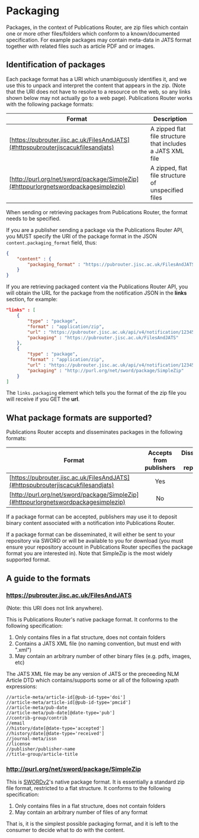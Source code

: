 # Packaging

Packages, in the context of Publications Router, are zip files which contain one or more other files/folders which conform to a known/documented specification.  For example packages may contain meta-data in JATS format together with related files such as article PDF and or images.

## Identification of packages

Each package format has a URI which unambiguously identifies it, and we use this to unpack and interpret the content that appears in the zip.  (Note that the URI does not have to resolve to a resource on the web, so any links shown below may not actually go to a web page).  Publications Router works with the following package formats:

| Format | Description |
|--------|-------------|
| [https://pubrouter.jisc.ac.uk/FilesAndJATS](#httpspubrouterjiscacukfilesandjats) | A zipped flat file structure that includes a JATS XML file |
| [http://purl.org/net/sword/package/SimpleZip](#httppurlorgnetswordpackagesimplezip) | A zipped, flat file structure of unspecified files |

When sending or retrieving packages from Publications Router, the format needs to be specified.

If you are a publisher sending a package via the Publications Router API, you MUST specify the URI of the package format in the
JSON `content.packaging_format` field, thus:
```json
{
    "content" : {
        "packaging_format" : "https://pubrouter.jisc.ac.uk/FilesAndJATS"
    }
}
```

If you are retrieving packaged content via the Publications Router API, you will obtain the URL for the package from the notification
JSON in the **links** section, for example:
```json
"links" : [
    {
        "type" : "package",
        "format" : "application/zip",
        "url" : "https://pubrouter.jisc.ac.uk/api/v4/notification/123456789/content",
        "packaging" : "https://pubrouter.jisc.ac.uk/FilesAndJATS"
    },
    {
        "type" : "package",
        "format" : "application/zip",
        "url" : "https://pubrouter.jisc.ac.uk/api/v4/notification/123456789/content/SimpleZip.zip",
        "packaging" : "http://purl.org/net/sword/package/SimpleZip"
    }
]
```

The `links.packaging` element which tells you the format of the zip file you will receive if you GET the **url**.

## What package formats are supported?

Publications Router accepts and disseminates packages in the following formats:

| Format | Accepts from publishers| Disseminates to repositories |
|----| :---: | :---: |
| [https://pubrouter.jisc.ac.uk/FilesAndJATS](#httpspubrouterjiscacukfilesandjats) | Yes | Yes |
| [http://purl.org/net/sword/package/SimpleZip](#httppurlorgnetswordpackagesimplezip) | No | Yes |

If a package format can be accepted, publishers may use it to deposit binary content associated with a notification into Publications Router.

If a package format can be disseminated, it will either be sent to your repository via SWORD or will be available to you for download (you must ensure your repository account in Publications Router specifies the package format you are interested in). Note that SimpleZip is the most widely supported format.


## A guide to the formats

### https://pubrouter.jisc.ac.uk/FilesAndJATS 

(Note: this URI does not link anywhere).

This is Publications Router's native package format.  It conforms to the following specification:

1. Only contains files in a flat structure, does not contain folders
2. Contains a JATS XML file (no naming convention, but must end with ".xml")
3. May contain an arbitrary number of other binary files (e.g. pdfs, images, etc)

The JATS XML file may be any version of JATS or the preceeding NLM Article DTD which contains/supports some or all of the following
xpath expressions:

    //article-meta/article-id[@pub-id-type='doi']
    //article-meta/article-id[@pub-id-type='pmcid']
    //article-meta/pub-date
    //article-meta/pub-date[@date-type='pub']
    //contrib-group/contrib
    //email
    //history/date[@date-type='accepted']
    //history/date[@date-type='received']
    //journal-meta/issn
    //license
    //publisher/publisher-name
    //title-group/article-title

### http://purl.org/net/sword/package/SimpleZip

This is [SWORDv2](http://swordapp.github.io/SWORDv2-Profile/SWORDProfile.html#iris)'s native package format.  It is essentially a standard zip file format, restricted to a flat structure. It conforms to the following specification:

1. Only contains files in a flat structure, does not contain folders
2. May contain an arbitrary number of files of any format

That is, it is the simplest possible packaging format, and it is left to the consumer to decide what to do with the content.
